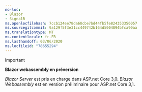 ```yaml
---
no-loc:
- Blazor
- SignalR
ms.openlocfilehash: 7ccb124ee78da68cbe7bd44fb5fe824353356057
ms.sourcegitcommit: 9a129f5f3e31cc449742b164d5004894bfca90aa
ms.translationtype: MT
ms.contentlocale: fr-FR
ms.lasthandoff: 03/06/2020
ms.locfileid: "78655294"
---
```

> [!IMPORTANT]
> **Blazor webassembly en préversion**
>
> *Blazor Server* est pris en charge dans ASP.net Core 3,0. *Blazor Webassembly* est en version préliminaire pour ASP.net Core 3,1.
